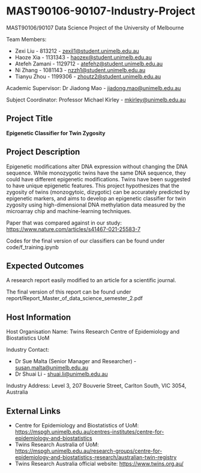 # MAST90106-90107-Industry-Project
MAST90106/90107 Data Science Project of the University of Melbourne

Team Members:

* Zexi Liu - 813212 - zexil1@student.unimelb.edu.au
* Haoze Xia - 1131343 - haozex@student.unimelb.edu.au
* Atefeh Zamani - 1129712 - atefehz@student.unimelb.edu.au
* Ni Zhang - 1081143 - nzzh1@student.unimelb.edu.au
* Tianyu Zhou - 1199306 - zhoutz2@student.unimelb.edu.au

Academic Supervisor: Dr Jiadong Mao - jiadong.mao@unimelb.edu.au

Subject Coordinator: Professor Michael Kirley - mkirley@unimelb.edu.au

## Project Title
**Epigenetic Classifier for Twin Zygosity**

## Project Description
Epigenetic modifications alter DNA expression without changing the DNA sequence. While monozygotic twins have the same DNA sequence, they could have different epigenetic modifications. Twins have been suggested to have unique epigenetic features. This project hypothesizes that the zygosity of twins (monzogytoic, dizygotic) can be accurately predicted by epigenetic markers, and aims to develop an epigenetic classifier for twin zygosity using high-dimensional DNA methylation data measured by the microarray chip and machine-learning techniques.

Paper that was compared against in our study: https://www.nature.com/articles/s41467-021-25583-7

Codes for the final version of our classifiers can be found under code/f_training.ipynb

## Expected Outcomes
A research report easily modified to an article for a scientific journal.

The final version of this report can be found under report/Report_Master_of_data_science_semester_2.pdf

## Host Information
Host Organisation Name: Twins Research Centre of Epidemiology and Biostatistics UoM

Industry Contact:
* Dr Sue Malta (Senior Manager and Researcher) - susan.malta@unimelb.edu.au
* Dr Shuai Li - shuai.li@unimelb.edu.au

Industry Address: Level 3, 207 Bouverie Street, Carlton South, VIC 3054, Australia

## External Links
* Centre for Epidemiology and Biostatistics of UoM: https://mspgh.unimelb.edu.au/centres-institutes/centre-for-epidemiology-and-biostatistics
* Twins Research Australia of UoM: https://mspgh.unimelb.edu.au/research-groups/centre-for-epidemiology-and-biostatistics-research/australian-twin-registry
* Twins Research Australia official website: https://www.twins.org.au/
